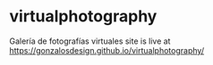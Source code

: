 # virtualphotography
Galería de fotografías virtuales
site is live at https://gonzalosdesign.github.io/virtualphotography/
